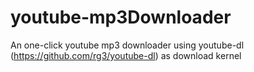# youtube-mp3Downloader
An one-click youtube mp3 downloader 
using youtube-dl (https://github.com/rg3/youtube-dl) as download kernel 
